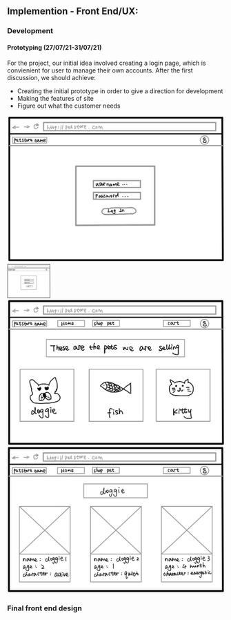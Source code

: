 
## Implemention - Front End/UX:

### Development

#### Prototyping (27/07/21-31/07/21)

For the project, our initial idea involved creating a login page, which is convienient for user to manage their own accounts. After the first discussion, we should achieve:

* Creating the initial prototype in order to give a direction for development
* Making the features of site
* Figure out what the customer needs

![](UX/prototype1.jpg)
<img src=UX/prototype1.jpg width="100px" height="80px">
![picture](UX/prototype2.jpg) 
![picture](UX/prototype3.jpg)




### Final front end design



